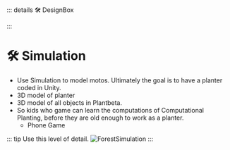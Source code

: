 ::: details 🛠 <dev>DesignBox</dev> 



:::

# 🛠 Simulation

- Use Simulation to model motos. Ultimately the goal is to have a planter coded in Unity.
- 3D model of planter
- 3D model of all objects in Plantbeta.
- So kids who game can learn the computations of Computational Planting, before they are old enough to work as a planter.
    - Phone Game 

::: tip Use this level of detail. 
![ForestSimulation](/Via/ForestSimulation.png)
:::